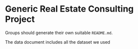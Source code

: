 # Generic Real Estate Consulting Project
Groups should generate their own suitable `README.md`.

The data document includes all the dataset we used



